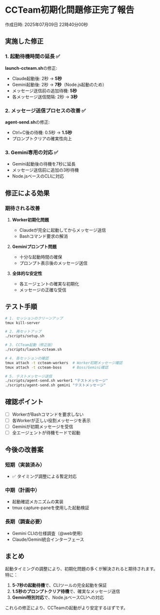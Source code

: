 # CCTeam初期化問題修正完了報告

作成日時: 2025年07月09日 22時40分00秒

## 実施した修正

### 1. 起動待機時間の延長 ✅

**launch-ccteam.sh**の修正:
- Claude起動後: 2秒 → **5秒**
- Gemini起動後: 2秒 → **7秒**（Node.js起動のため）
- メッセージ送信前の追加待機: **5秒**
- 各メッセージ送信間隔: 2秒 → **3秒**

### 2. メッセージ送信プロセスの改善 ✅

**agent-send.sh**の修正:
- Ctrl+C後の待機: 0.5秒 → **1.5秒**
- プロンプトクリアの確実性向上

### 3. Gemini専用の対応 ✅

- Gemini起動後の待機を7秒に延長
- メッセージ送信前に追加の3秒待機
- Node.jsベースのCLIに対応

## 修正による効果

### 期待される改善

1. **Worker初期化問題**
   - Claudeが完全に起動してからメッセージ送信
   - Bashコマンド要求の解消

2. **Geminiプロンプト問題**
   - 十分な起動時間の確保
   - プロンプト表示後のメッセージ送信

3. **全体的な安定性**
   - 各エージェントの確実な初期化
   - メッセージの正確な受信

## テスト手順

```bash
# 1. セッションのクリーンアップ
tmux kill-server

# 2. 再セットアップ
./scripts/setup.sh

# 3. CCTeam起動（修正版）
./scripts/launch-ccteam.sh

# 4. 各セッションの確認
tmux attach -t ccteam-workers  # Worker初期メッセージ確認
tmux attach -t ccteam-boss     # Boss/Gemini確認

# 5. テストメッセージ送信
./scripts/agent-send.sh worker1 "テストメッセージ"
./scripts/agent-send.sh gemini "テストメッセージ"
```

## 確認ポイント

- [ ] WorkerがBashコマンドを要求しない
- [ ] 各Workerが正しい役割メッセージを表示
- [ ] Geminiが初期メッセージを受信
- [ ] 全エージェントが待機モードで起動

## 今後の改善案

### 短期（実装済み）
- ✅ タイミング調整による暫定対応

### 中期（計画中）
- 起動確認メカニズムの実装
- tmux capture-paneを使用した起動検証

### 長期（調査必要）
- Gemini CLIの仕様調査（@web使用）
- Claude/Gemini統合インターフェース

## まとめ

起動タイミングの調整により、初期化問題の多くが解決されると期待されます。特に：

1. **5-7秒の起動待機**で、CLIツールの完全起動を保証
2. **1.5秒のプロンプトクリア待機**で、確実なメッセージ送信
3. **Gemini特別対応**で、Node.jsベースCLIへの対応

これらの修正により、CCTeamの起動がより安定するはずです。